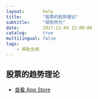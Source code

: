 ```yaml
---
layout:       help
title:        "股票的趋势理论"
subtitle:     "顺势而为"
date:         2017-12-04 12:00:00
catalog:      true
multilingual: false
tags:
    - 帮助文档
---
```



## 股票的趋势理论




-  [查看 App Store][1]

[1]: http://itunes.apple.com/us/app/id1228960496